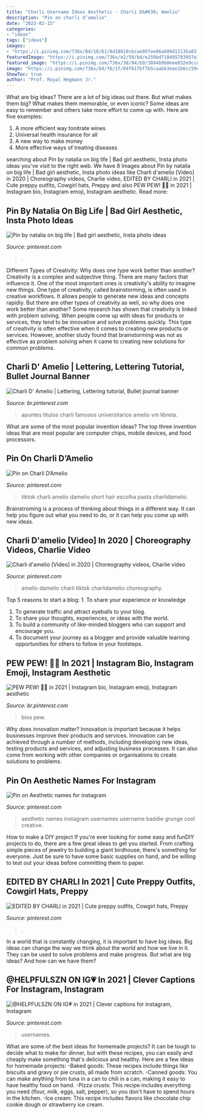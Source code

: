```yaml
---
title: "Charli Username Ideas Aesthetic - Charli D&#039; Amelio"
description: "Pin on charli d’amelio"
date: "2023-02-15"
categories:
- "ideas"
tags: ["ideas"]
images:
- "https://i.pinimg.com/736x/8d/18/61/8d18610cbcae95fee86a609d1113ba83.jpg"
featuredImage: "https://i.pinimg.com/736x/e2/59/bd/e259bd718495783957e1394ac828d25f.jpg"
featured_image: "https://i.pinimg.com/736x/38/94/b9/3894b9b0eee032e9ccdcde591c671e58.jpg"
image: "https://i.pinimg.com/736x/84/f6/1f/84f61fbf7b5caabb3eee1b6cc59efb05.jpg"
ShowToc: true
author: "Prof. Royal Hegmann Jr."
---
```



What are big ideas?
There are a lot of big ideas out there. But what makes them big? What makes them memorable, or even iconic? Some ideas are easy to remember and others take more effort to come up with. Here are five examples: 
1. A more efficient way tonitrate wines
2. Universal health insurance for all
3. A new way to make money
4. More effective ways of treating diseases

	

		
searching about Pin by natalia on big life | Bad girl aesthetic, Insta photo ideas you've visit to the right web. We have 8 Images about Pin by natalia on big life | Bad girl aesthetic, Insta photo ideas like Charli d&#039;amelio [Video] in 2020 | Choreography videos, Charlie video, EDITED BY CHARLI in 2021 | Cute preppy outfits, Cowgirl hats, Preppy and also PEW PEW! 💢💢 in 2021 | Instagram bio, Instagram emoji, Instagram aesthetic. Read more:
		
    
## Pin By Natalia On Big Life | Bad Girl Aesthetic, Insta Photo Ideas

<img loading=lazy src="https://i.pinimg.com/736x/79/a5/c9/79a5c958766d97b571f0df1248be85f2.jpg" onerror="this.onerror=null;this.src='https://tse2.mm.bing.net/th?id=OIP.bUN9BrCN9fwDPm2MOLVFhgHaHa&amp;pid=15.1';" alt="Pin by natalia on big life | Bad girl aesthetic, Insta photo ideas">

_Source: pinterest.com_

>. 

	

Different Types of Creativity: Why does one type work better than another?
Creativity is a complex and subjective thing. There are many factors that influence it. One of the most important ones is creativity's ability to imagine new things. One type of creativity, called brainstorming, is often used in creative workflows. It allows people to generate new ideas and concepts rapidly. But there are other types of creativity as well, so why does one work better than another?
Some research has shown that creativity is linked with problem solving. When people come up with ideas for products or services, they tend to be innovative and solve problems quickly. This type of creativity is often effective when it comes to creating new products or services. However, another study found that brainstorming was not as effective as problem solving when it came to creating new solutions for common problems.

    
## Charli D&#039; Amelio | Lettering, Lettering Tutorial, Bullet Journal Banner

<img loading=lazy src="https://i.pinimg.com/736x/84/f6/1f/84f61fbf7b5caabb3eee1b6cc59efb05.jpg" onerror="this.onerror=null;this.src='https://tse2.mm.bing.net/th?id=OIP.a7NM3IyPC6l98RDc6LBhVwHaJ3&amp;pid=15.1';" alt="Charli D&#039; Amelio | Lettering, Lettering tutorial, Bullet journal banner">

_Source: br.pinterest.com_

>apuntes titulos charli famosos universitarios amelio vm libreta. 

	

What are some of the most popular invention ideas?
The top three invention ideas that are most popular are computer chips, mobile devices, and food processors.

    
## Pin On Charli D’Amelio

<img loading=lazy src="https://i.pinimg.com/736x/34/11/b3/3411b323e68c385a8b10f68a399b110c.jpg" onerror="this.onerror=null;this.src='https://tse1.mm.bing.net/th?id=OIP.Y3ABeXRv-h2WkGPe-H5iEAHaNK&amp;pid=15.1';" alt="Pin on Charli D’Amelio">

_Source: pinterest.com_

>tiktok charli amelio damelio short hair escolha pasta charlidamelio. 

	

Brainstroming is a process of thinking about things in a different way. It can help you figure out what you need to do, or it can help you come up with new ideas.

    
## Charli D&#039;amelio [Video] In 2020 | Choreography Videos, Charlie Video

<img loading=lazy src="https://i.pinimg.com/736x/45/ce/6a/45ce6a84a96b8de451cba2a0da2a22cb.jpg" onerror="this.onerror=null;this.src='https://tse2.mm.bing.net/th?id=OIP.Ct22SP4jFQCLHktHeeUu8wAAAA&amp;pid=15.1';" alt="Charli d&#039;amelio [Video] in 2020 | Choreography videos, Charlie video">

_Source: pinterest.com_

>amelio damelio charli tiktok charlidamelio choreography. 

	

Top 5 reasons to start a blog: 1. To share your experience or knowledge
1. To generate traffic and attract eyeballs to your blog. 
2. To share your thoughts, experiences, or ideas with the world. 
3. To build a community of like-minded bloggers who can support and encourage you. 
4. To document your journey as a blogger and provide valuable learning opportunities for others to follow in your footsteps. 

    
## PEW PEW! 💢💢 In 2021 | Instagram Bio, Instagram Emoji, Instagram Aesthetic

<img loading=lazy src="https://i.pinimg.com/736x/38/94/b9/3894b9b0eee032e9ccdcde591c671e58.jpg" onerror="this.onerror=null;this.src='https://tse2.mm.bing.net/th?id=OIP.UrvzzK-37cuH1x_1qOXwpAHaJP&amp;pid=15.1';" alt="PEW PEW! 💢💢 in 2021 | Instagram bio, Instagram emoji, Instagram aesthetic">

_Source: br.pinterest.com_

>bios pew. 

	

Why does innovation matter?
Innovation is important because it helps businesses improve their products and services. Innovation can be achieved through a number of methods, including developing new ideas, testing products and services, and adjusting business processes. It can also come from working with other companies or organisations to create solutions to problems.

    
## Pin On Aesthetic Names For Instagram

<img loading=lazy src="https://i.pinimg.com/736x/8d/18/61/8d18610cbcae95fee86a609d1113ba83.jpg" onerror="this.onerror=null;this.src='https://tse3.mm.bing.net/th?id=OIP.PDZBu_P01n4Z_X316moEpAHaEK&amp;pid=15.1';" alt="Pin on Aesthetic names for instagram">

_Source: pinterest.com_

>aesthetic names instagram usernames username baddie grunge cool creative. 

	

How to make a DIY project
If you're ever looking for some easy and funDIY projects to do, there are a few great ideas to get you started. From crafting simple pieces of jewelry to building a giant birdhouse, there's something for everyone. Just be sure to have some basic supplies on hand, and be willing to test out your ideas before committing them to paper.

    
## EDITED BY CHARLI In 2021 | Cute Preppy Outfits, Cowgirl Hats, Preppy

<img loading=lazy src="https://i.pinimg.com/736x/6c/5d/0b/6c5d0b110b61091142ff4a734596e2e4.jpg" onerror="this.onerror=null;this.src='https://tse2.mm.bing.net/th?id=OIP.aPeh9LVMvIV2I34gVER5swHaJ6&amp;pid=15.1';" alt="EDITED BY CHARLI in 2021 | Cute preppy outfits, Cowgirl hats, Preppy">

_Source: pinterest.com_

>. 

	

In a world that is constantly changing, it is important to have big ideas. Big ideas can change the way we think about the world and how we live in it. They can be used to solve problems and make progress. But what are big ideas? And how can we have them?

    
## @HELPFULSZN ON IG💗 In 2021 | Clever Captions For Instagram, Instagram

<img loading=lazy src="https://i.pinimg.com/736x/e2/59/bd/e259bd718495783957e1394ac828d25f.jpg" onerror="this.onerror=null;this.src='https://tse1.mm.bing.net/th?id=OIP.gpt7Cl97BH-7iVtOpHgszgHaHa&amp;pid=15.1';" alt="@HELPFULSZN ON IG💗 in 2021 | Clever captions for instagram, Instagram">

_Source: pinterest.com_

>usernames. 

	

What are some of the best ideas for homemade projects?
It can be tough to decide what to make for dinner, but with these recipes, you can easily and cheaply make something that's delicious and healthy. Here are a few ideas for homemade projects: 
-Baked goods: These recipes include things like biscuits and gravy or pie crusts, all made from scratch.
-Canned goods: You can make anything from tuna in a can to chili in a can, making it easy to have healthy food on hand.
-Pizza crusts: This recipe includes everything you need (flour, milk, eggs, salt, pepper), so you don't have to spend hours in the kitchen.
-Ice cream: This recipe includes flavors like chocolate chip cookie dough or strawberry ice cream.

